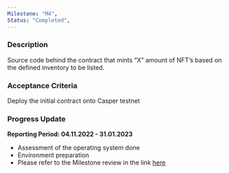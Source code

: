```yaml
---
Milestone: "M4",
Status: "Completed",
---
```

<!--lang:en--> 
### Description

Source code behind the contract that mints “X” amount of NFT’s based on the defined inventory to be listed.

### Acceptance Criteria

Deploy the initial contract onto Casper testnet

### Progress Update

**Reporting Period: 04.11.2022 - 31.01.2023**

- Assessment of the operating system done
- Environment preparation
- Please refer to the Milestone review in the link [here](https://casper-association.atlassian.net/wiki/spaces/DropLinked/pages/284262411/Milestones)

